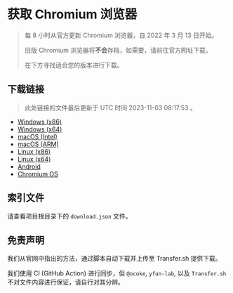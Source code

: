 # 获取 Chromium 浏览器

> 每 8 小时从官方更新 Chromium 浏览器，自 2022 年 3 月 13 日开始。
> 
> 旧版 Chromium 浏览器将**不会**存档，如需要，请前往官方网址下载。
>
> 在下方寻找适合您的版本进行下载。

## 下载链接

> 此处链接的文件最后更新于 UTC 时间 2023-11-03 08:17:53
。

- [Windows (x86)](https://transfer.sh/DR0PFSnGnA/Win.zip)
- [Windows (x64)](https://transfer.sh/o8qSor0EoR/Win_x64.zip)
- [macOS (Intel)](https://transfer.sh/5GLceu52MI/Mac.zip)
- [macOS (ARM)](https://transfer.sh/qBd8CMiHOb/Mac_Arm.zip)
- [Linux (x86)](https://transfer.sh/BAqsGkJAX6/Linux.zip)
- [Linux (x64)](https://transfer.sh/jBWd5m8qYk/Linux_x64.zip)
- [Android](https://transfer.sh/0oUfjbgmaa/Android.zip)
- [Chromium OS](https://transfer.sh/b1NNKPzhhD/Linux_ChromiumOS_Full.zip)

## 索引文件

请查看项目根目录下的 `download.json` 文件。

## 免责声明

我们从官网中指出的方法，通过脚本自动下载并上传至 Transfer.sh 提供下载。

我们使用 CI (GitHub Action) 进行同步，但 `@ocoke`, `yfun-lab`, 以及 `Transfer.sh` 不对文件内容进行保证，请自行对其分辨。
